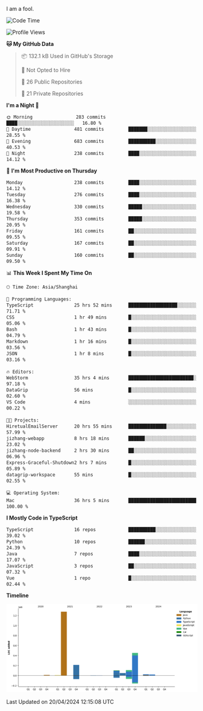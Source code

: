 I am a fool.

<!--START_SECTION:waka-->
![Code Time](http://img.shields.io/badge/Code%20Time-1%2C355%20hrs%2045%20mins-blue)

![Profile Views](http://img.shields.io/badge/Profile%20Views-7-blue)

**🐱 My GitHub Data** 

> 📦 132.1 kB Used in GitHub's Storage 
 > 
> 🚫 Not Opted to Hire
 > 
> 📜 26 Public Repositories 
 > 
> 🔑 21 Private Repositories 
 > 
**I'm a Night 🦉** 

```text
🌞 Morning                283 commits         ████░░░░░░░░░░░░░░░░░░░░░   16.80 % 
🌆 Daytime                481 commits         ███████░░░░░░░░░░░░░░░░░░   28.55 % 
🌃 Evening                683 commits         ██████████░░░░░░░░░░░░░░░   40.53 % 
🌙 Night                  238 commits         ████░░░░░░░░░░░░░░░░░░░░░   14.12 % 
```
📅 **I'm Most Productive on Thursday** 

```text
Monday                   238 commits         ████░░░░░░░░░░░░░░░░░░░░░   14.12 % 
Tuesday                  276 commits         ████░░░░░░░░░░░░░░░░░░░░░   16.38 % 
Wednesday                330 commits         █████░░░░░░░░░░░░░░░░░░░░   19.58 % 
Thursday                 353 commits         █████░░░░░░░░░░░░░░░░░░░░   20.95 % 
Friday                   161 commits         ██░░░░░░░░░░░░░░░░░░░░░░░   09.55 % 
Saturday                 167 commits         ██░░░░░░░░░░░░░░░░░░░░░░░   09.91 % 
Sunday                   160 commits         ██░░░░░░░░░░░░░░░░░░░░░░░   09.50 % 
```


📊 **This Week I Spent My Time On** 

```text
🕑︎ Time Zone: Asia/Shanghai

💬 Programming Languages: 
TypeScript               25 hrs 52 mins      ██████████████████░░░░░░░   71.71 % 
CSS                      1 hr 49 mins        █░░░░░░░░░░░░░░░░░░░░░░░░   05.06 % 
Bash                     1 hr 43 mins        █░░░░░░░░░░░░░░░░░░░░░░░░   04.79 % 
Markdown                 1 hr 16 mins        █░░░░░░░░░░░░░░░░░░░░░░░░   03.56 % 
JSON                     1 hr 8 mins         █░░░░░░░░░░░░░░░░░░░░░░░░   03.16 % 

🔥 Editors: 
WebStorm                 35 hrs 4 mins       ████████████████████████░   97.18 % 
DataGrip                 56 mins             █░░░░░░░░░░░░░░░░░░░░░░░░   02.60 % 
VS Code                  4 mins              ░░░░░░░░░░░░░░░░░░░░░░░░░   00.22 % 

🐱‍💻 Projects: 
HiretualEmailServer      20 hrs 55 mins      ██████████████░░░░░░░░░░░   57.99 % 
jizhang-webapp           8 hrs 18 mins       ██████░░░░░░░░░░░░░░░░░░░   23.02 % 
jizhang-node-backend     2 hrs 30 mins       ██░░░░░░░░░░░░░░░░░░░░░░░   06.96 % 
Express-Graceful-Shutdown2 hrs 7 mins        █░░░░░░░░░░░░░░░░░░░░░░░░   05.89 % 
datagrip-workspace       55 mins             █░░░░░░░░░░░░░░░░░░░░░░░░   02.55 % 

💻 Operating System: 
Mac                      36 hrs 5 mins       █████████████████████████   100.00 % 
```

**I Mostly Code in TypeScript** 

```text
TypeScript               16 repos            ██████████░░░░░░░░░░░░░░░   39.02 % 
Python                   10 repos            ██████░░░░░░░░░░░░░░░░░░░   24.39 % 
Java                     7 repos             ████░░░░░░░░░░░░░░░░░░░░░   17.07 % 
JavaScript               3 repos             ██░░░░░░░░░░░░░░░░░░░░░░░   07.32 % 
Vue                      1 repo              █░░░░░░░░░░░░░░░░░░░░░░░░   02.44 % 
```



**Timeline**

![Lines of Code chart](https://raw.githubusercontent.com/VeejaLiu/VeejaLiu/master/assets/bar_graph.png)


 Last Updated on 20/04/2024 12:15:08 UTC
<!--END_SECTION:waka-->
